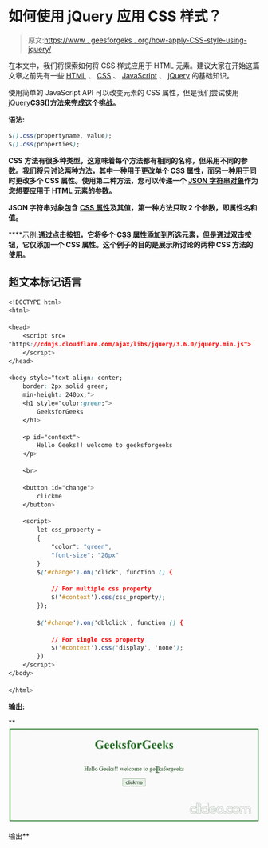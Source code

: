 # 如何使用 jQuery 应用 CSS 样式？

> 原文:[https://www . geesforgeks . org/how-apply-CSS-style-using-jquery/](https://www.geeksforgeeks.org/how-to-apply-css-style-using-jquery/)

在本文中，我们将探索如何将 CSS 样式应用于 HTML 元素。建议大家在开始这篇文章之前先有一些 [HTML](https://www.geeksforgeeks.org/html-tutorials/) 、 [CSS](https://www.geeksforgeeks.org/css-tutorials/) 、 [JavaScript](https://www.geeksforgeeks.org/javascript-tutorial/) 、 [jQuery](https://www.geeksforgeeks.org/jquery-tutorials/) 的基础知识。

使用简单的 JavaScript API 可以改变元素的 CSS 属性，但是我们尝试使用 jQuery[**CSS()**](https://www.geeksforgeeks.org/jquery-css-method/)**方法来完成这个挑战。**

****语法:****

```css
$().css(propertyname, value);
$().css(properties);
```

**CSS 方法有很多种类型，这意味着每个方法都有相同的名称，但采用不同的参数。我们将只讨论两种方法，其中一种用于更改单个 CSS 属性，而另一种用于同时更改多个 CSS 属性。使用第二种方法，您可以传递一个 [JSON 字符串对象](https://www.geeksforgeeks.org/javascript-json-objects/)作为您想要应用于 HTML 元素的参数。**

**JSON 字符串对象包含 [CSS 属性](https://www.geeksforgeeks.org/css-properties-complete-reference/)及其值，第一种方法只取 2 个参数，即属性名和值。**

****示例:**通过点击按钮，它将多个 [CSS 属性](https://www.geeksforgeeks.org/css-properties-complete-reference/)添加到所选元素，但是通过双击按钮，它仅添加一个 CSS 属性。这个例子的目的是展示所讨论的两种 CSS 方法的使用。**

## **超文本标记语言**

```css
<!DOCTYPE html>
<html>

<head>
    <script src=
"https://cdnjs.cloudflare.com/ajax/libs/jquery/3.6.0/jquery.min.js">
    </script>
</head>

<body style="text-align: center; 
    border: 2px solid green;
    min-height: 240px;">
    <h1 style="color:green;">
        GeeksforGeeks
    </h1>

    <p id="context">
        Hello Geeks!! welcome to geeksforgeeks
    </p>

    <br>

    <button id="change">
        clickme
    </button>

    <script>
        let css_property =
        {
            "color": "green",
            "font-size": "20px"
        }
        $('#change').on('click', function () {

            // For multiple css property
            $('#context').css(css_property);
        });

        $('#change').on('dblclick', function () {

            // For single css property
            $('#context').css('display', 'none');
        })
    </script>
</body>

</html>
```

****输出:****

**![](img/d0303e4d3770492578aca5b50fd2844e.png)

输出**
